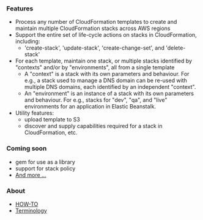 ### Features

- Process any number of CloudFormation templates to create and maintain multiple CloudFormation stacks across AWS regions
- Support the entire set of life-cycle actions on stacks in CloudFormation, including:
  - 'create-stack', 'update-stack', 'create-change-set', and 'delete-stack'
- For each template, maintain one stack, or multiple stacks identified by "contexts" and/or by "environments", all from a single template
  - A "context" is a stack with its own parameters and behaviour. For e.g., a stack used to manage a DNS domain can be re-used with multiple DNS domains, each identified by an independent "context".
  - An "environment" is an instance of a stack with its own parameters and behaviour. For e.g., stacks for "dev", "qa", and "live" environments for an application in Elastic Beanstalk.
- Utility features:
  - upload template to S3
  - discover and supply capabilities required for a stack in CloudFormation, etc.

### Coming soon

- gem for use as a library
- support for stack policy
- [And more ...](TODO.md)

### About

- [HOW-TO](doc/HOW-TO.md)
- [Terminology](doc/terminology.md)
